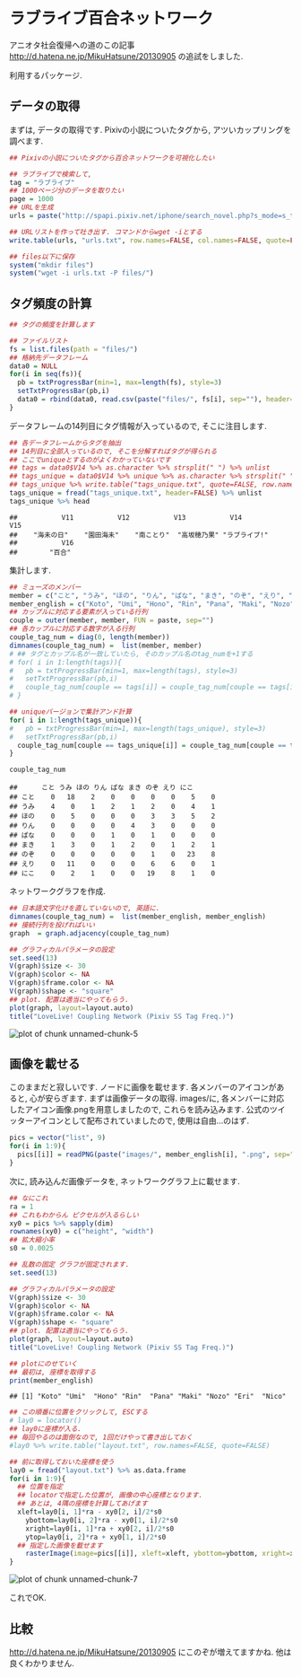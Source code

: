ラブライブ百合ネットワーク
===
アニオタ社会復帰への道のこの記事 
http://d.hatena.ne.jp/MikuHatsune/20130905
の追試をしました. 

利用するパッケージ. 


## データの取得
まずは, データの取得です. 
Pixivの小説についたタグから, アツいカップリングを調べます.

```r
## Pixivの小説についたタグから百合ネットワークを可視化したい

## ラブライブで検索して, 
tag = "ラブライブ"
## 1000ページ分のデータを取りたい
page = 1000
## URLを生成
urls = paste("http://spapi.pixiv.net/iphone/search_novel.php?s_mode=s_tag&p=", seq(page), "&word=", tag, sep="")

## URLリストを作って吐き出す. コマンドからwget -iとする
write.table(urls, "urls.txt", row.names=FALSE, col.names=FALSE, quote=FALSE)

## files以下に保存
system("mkdir files")
system("wget -i urls.txt -P files/")
```

## タグ頻度の計算

```r
## タグの頻度を計算します

## ファイルリスト
fs = list.files(path = "files/")
## 格納先データフレーム
data0 = NULL
for(i in seq(fs)){
  pb = txtProgressBar(min=1, max=length(fs), style=3)
  setTxtProgressBar(pb,i)
  data0 = rbind(data0, read.csv(paste("files/", fs[i], sep=""), header=FALSE))
}
```

データフレームの14列目にタグ情報が入っているので, そこに注目します.

```r
## 各データフレームからタグを抽出
## 14列目に全部入っているので, そこを分解すればタグが得られる
## ここでuniqueとするのがよくわかっていないです
## tags = data0$V14 %>% as.character %>% strsplit(" ") %>% unlist
## tags_unique = data0$V14 %>% unique %>% as.character %>% strsplit(" ") %>% unlist
## tags_unique %>% write.table("tags_unique.txt", quote=FALSE, row.names=FALSE, col.names=FALSE)
tags_unique = fread("tags_unique.txt", header=FALSE) %>% unlist
tags_unique %>% head
```

```
##           V11           V12           V13           V14           V15 
##    "海未の日"    "園田海未"    "南ことり"  "高坂穂乃果" "ラブライブ!" 
##           V16 
##        "百合"
```

集計します. 

```r
## ミューズのメンバー 
member = c("こと", "うみ", "ほの", "りん", "ぱな", "まき", "のぞ", "えり", "にこ")
member_english = c("Koto", "Umi", "Hono", "Rin", "Pana", "Maki", "Nozo", "Eri", "Nico")
## カップルに対応する要素が入っている行列
couple = outer(member, member, FUN = paste, sep="")
## 各カップルに対応する数字が入る行列
couple_tag_num = diag(0, length(member))
dimnames(couple_tag_num) =  list(member, member)
# ## タグとカップル名が一致していたら, そのカップル名のtag_numを+1する
# for( i in 1:length(tags)){
#   pb = txtProgressBar(min=1, max=length(tags), style=3)
#   setTxtProgressBar(pb,i)
#   couple_tag_num[couple == tags[i]] = couple_tag_num[couple == tags[i]] + 1
# }

## uniqueバージョンで集計アンド計算
for( i in 1:length(tags_unique)){
#   pb = txtProgressBar(min=1, max=length(tags_unique), style=3)
#   setTxtProgressBar(pb,i)
  couple_tag_num[couple == tags_unique[i]] = couple_tag_num[couple == tags_unique[i]] + 1
}

couple_tag_num
```

```
##      こと うみ ほの りん ぱな まき のぞ えり にこ
## こと    0   18    2    0    0    0    0    5    0
## うみ    4    0    1    2    1    2    0    4    1
## ほの    0    5    0    0    0    3    3    5    2
## りん    0    0    0    0    4    3    0    0    0
## ぱな    0    0    0    1    0    1    0    0    0
## まき    1    3    0    1    2    0    1    2    1
## のぞ    0    0    0    0    0    1    0   23    8
## えり    0   11    0    0    0    6    6    0    1
## にこ    0    2    1    0    0   19    8    1    0
```

ネットワークグラフを作成.

```r
## 日本語文字化けを直していないので, 英語に.
dimnames(couple_tag_num) =  list(member_english, member_english)
## 接続行列を投げればいい
graph  = graph.adjacency(couple_tag_num)

## グラフィカルパラメータの設定
set.seed(13)
V(graph)$size <- 30
V(graph)$color <- NA
V(graph)$frame.color <- NA
V(graph)$shape <- "square"
## plot. 配置は適当にやってもらう.
plot(graph, layout=layout.auto)
title("LoveLive! Coupling Network (Pixiv SS Tag Freq.)")
```

![plot of chunk unnamed-chunk-5](figure/unnamed-chunk-5.png) 

## 画像を載せる

このままだと寂しいです. ノードに画像を載せます. 
各メンバーのアイコンがあると, 心が安らぎます. 
まずは画像データの取得.
images/に, 各メンバーに対応したアイコン画像.pngを用意しましたので, これらを読み込みます.
公式のツイッターアイコンとして配布されていましたので, 使用は自由...のはず. 

```r
pics = vector("list", 9)
for(i in 1:9){
  pics[[i]] = readPNG(paste("images/", member_english[i], ".png", sep=""), native=TRUE)
}
```

次に, 読み込んだ画像データを, ネットワークグラフ上に載せます.

```r
## なにこれ
ra = 1 
## これもわからん ピクセルが入るらしい
xy0 = pics %>% sapply(dim)
rownames(xy0) = c("height", "width")
## 拡大縮小率
s0 = 0.0025

## 乱数の固定 グラフが固定されます. 
set.seed(13)

## グラフィカルパラメータの設定
V(graph)$size <- 30
V(graph)$color <- NA
V(graph)$frame.color <- NA
V(graph)$shape <- "square"
## plot. 配置は適当にやってもらう.
plot(graph, layout=layout.auto)
title("LoveLive! Coupling Network (Pixiv SS Tag Freq.)")

## plotにのせていく
## 最初は, 座標を取得する
print(member_english)
```

```
## [1] "Koto" "Umi"  "Hono" "Rin"  "Pana" "Maki" "Nozo" "Eri"  "Nico"
```

```r
## この順番に位置をクリックして, ESCする
# lay0 = locator()
## lay0に座標が入る. 
## 毎回やるのは面倒なので, 1回だけやって書き出しておく
#lay0 %>% write.table("layout.txt", row.names=FALSE, quote=FALSE)

## 前に取得しておいた座標を使う
lay0 = fread("layout.txt") %>% as.data.frame
for(i in 1:9){
  ## 位置を指定
  ## locatorで指定した位置が, 画像の中心座標となります.
  ## あとは, 4隅の座標を計算してあげます
  xleft=lay0[i, 1]*ra - xy0[2, i]/2*s0
	ybottom=lay0[i, 2]*ra - xy0[1, i]/2*s0
	xright=lay0[i, 1]*ra + xy0[2, i]/2*s0
	ytop=lay0[i, 2]*ra + xy0[1, i]/2*s0
  ## 指定した画像を載せます
	rasterImage(image=pics[[i]], xleft=xleft, ybottom=ybottom, xright=xright, ytop=ytop, xpd=TRUE)
}
```

![plot of chunk unnamed-chunk-7](figure/unnamed-chunk-7.png) 

これでOK.

## 比較
http://d.hatena.ne.jp/MikuHatsune/20130905
にこのぞが増えてますかね. 他は良くわかりません. 




